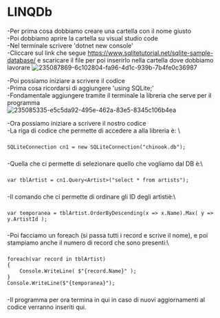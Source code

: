 # LINQDb
-Per prima cosa dobbiamo creare una cartella con il nome giusto\
-Poi dobbiamo aprire la cartella su visual studio code\
-Nel terminale scrivere 'dotnet new console'\
-Cliccare sul link che segue https://www.sqlitetutorial.net/sqlite-sample-database/ e scaricare il file per poi inserirlo nella cartella dove dobbiamo lavorare
![235087869-6c102804-fa96-4d1c-939b-7b4fe0c36987](https://user-images.githubusercontent.com/116791046/236850632-7c789f8c-c005-4710-a40f-c0bbc00725cc.png)

-Poi possiamo iniziare a scrivere il codice\
-Prima cosa ricordarsi di aggiungere 'using SQLite;'\
-Fondamentale aggiungere tramite il terminale la libreria che serve per il programma\
![235085335-e5c5da92-495e-462a-83e5-8345c106b4ea](https://user-images.githubusercontent.com/116791046/236850462-7671171d-d328-4d9b-b190-a7de7cf9ca18.png)

-Ora possiamo iniziare a scrivere il nostro codice\
-La riga di codice che permette di accedere a alla libreria è: \
###
    SQLiteConnection cn1 = new SQLiteConnection("chinook.db");
###
-Quella che ci permette di selezionare quello che vogliamo dal DB è:\
###
    var tblArtist = cn1.Query<Artist>("select * from artists");
###
-Il comando che ci permette di ordinare gli ID degli artistiè:\
###
    var temporanea = tblArtist.OrderByDescending(x => x.Name).Max( y => y.ArtistId );
###
-Poi facciamo un foreach (si passa tutti i record e scrive il nome), e poi stampiamo anche il numero di record che sono presenti:\
###
    foreach(var record in tblArtist)
    {
        Console.WriteLine( $"{record.Name}" );
    }
    Console.WriteLine($"{temporanea}");
###

-Il programma per ora termina in qui in caso di nuovi aggiornamenti al codice verranno inseriti qui.
